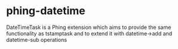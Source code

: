 phing-datetime
==============

DateTimeTask is a Phing extension which aims to provide the same functionality as tstamptask and to extend it with datetime->add and datetime-sub operations